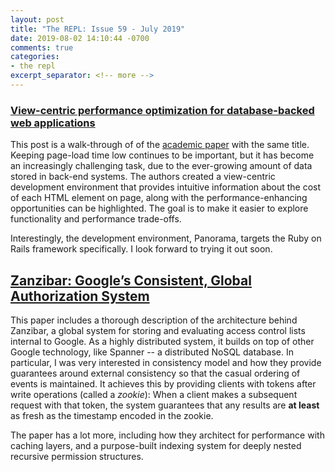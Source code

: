 ```yaml
---
layout: post
title: "The REPL: Issue 59 - July 2019"
date: 2019-08-02 14:10:44 -0700
comments: true
categories:
- the repl
excerpt_separator: <!-- more -->
---
```


### [View-centric performance optimization for database-backed web applications][1]

This post is a walk-through of of the [academic paper][paper] with the same title. Keeping page-load time low continues to be important, but it has become an increasingly challenging task, due to the ever-growing amount of data stored in back-end systems. The authors created a view-centric development environment that provides intuitive information about the cost of each HTML element on page, along with the performance-enhancing opportunities can be highlighted. The goal is to make it easier to explore functionality and performance trade-offs.

Interestingly, the development environment, Panorama, targets the Ruby on Rails framework specifically. I look forward to trying it out soon.

## [Zanzibar: Google’s Consistent, Global Authorization System][2]

This paper includes a thorough description of the architecture behind Zanzibar, a global system for storing and evaluating access control lists internal to Google. As a highly distributed system, it builds on top of other Google technology, like Spanner -- a distributed NoSQL database. In particular, I was very interested in consistency model and how they provide guarantees around external consistency so that the casual ordering of events is maintained. It achieves this by providing clients with tokens after write operations (called a *zookie*): When a client makes a subsequent request with that token, the system guarantees that any results are **at least** as fresh as the timestamp encoded in the zookie.

The paper has a lot more, including how they architect for performance with caching layers, and a purpose-built indexing system for deeply nested recursive permission structures.

[1]: https://blog.acolyer.org/2019/07/12/view-centric-performance-optimization/
[paper]: https://people.cs.uchicago.edu/~shanlu/paper/panorama.pdf
[2]: https://ai.google/research/pubs/pub48190
